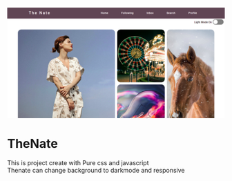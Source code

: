 ![](image/Screenshot%20from%202021-03-29%2012-45-09.png)
# TheNate
This is project create with Pure css and javascript \
Thenate can change background to darkmode and responsive

